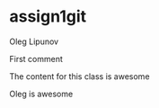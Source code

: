 # assign1git
Oleg Lipunov

First comment


The content for this class is awesome 

Oleg is awesome


